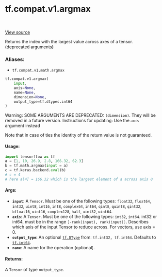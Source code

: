 <div itemscope itemtype="http://developers.google.com/ReferenceObject">
<meta itemprop="name" content="tf.compat.v1.argmax" />
<meta itemprop="path" content="Stable" />
</div>

# tf.compat.v1.argmax

<!-- Insert buttons -->

<table class="tfo-notebook-buttons tfo-api" align="left">
</table>

<a target="_blank" href="/code/stable/tensorflow/python/ops/math_ops.py">View source</a>



<!-- Start diff -->
Returns the index with the largest value across axes of a tensor. (deprecated arguments)

### Aliases:

* `tf.compat.v1.math.argmax`


``` python
tf.compat.v1.argmax(
    input,
    axis=None,
    name=None,
    dimension=None,
    output_type=tf.dtypes.int64
)
```



<!-- Placeholder for "Used in" -->

Warning: SOME ARGUMENTS ARE DEPRECATED: `(dimension)`. They will be removed in a future version.
Instructions for updating:
Use the `axis` argument instead

Note that in case of ties the identity of the return value is not guaranteed.

#### Usage:

```python
import tensorflow as tf
a = [1, 10, 26.9, 2.8, 166.32, 62.3]
b = tf.math.argmax(input = a)
c = tf.keras.backend.eval(b)
# c = 4
# here a[4] = 166.32 which is the largest element of a across axis 0
```



#### Args:


* <b>`input`</b>: A `Tensor`. Must be one of the following types: `float32`, `float64`, `int32`, `uint8`, `int16`, `int8`, `complex64`, `int64`, `qint8`, `quint8`, `qint32`, `bfloat16`, `uint16`, `complex128`, `half`, `uint32`, `uint64`.
* <b>`axis`</b>: A `Tensor`. Must be one of the following types: `int32`, `int64`.
  int32 or int64, must be in the range `[-rank(input), rank(input))`.
  Describes which axis of the input Tensor to reduce across. For vectors,
  use axis = 0.
* <b>`output_type`</b>: An optional <a href="../../../tf/dtypes/DType.md"><code>tf.DType</code></a> from: `tf.int32, tf.int64`. Defaults to <a href="../../../tf.md#int64"><code>tf.int64</code></a>.
* <b>`name`</b>: A name for the operation (optional).


#### Returns:

A `Tensor` of type `output_type`.
